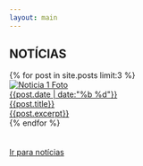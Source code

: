 ```yaml
---
layout: main
---
```

<div class="block-wrapper news-wrapper container-fluid">
    <div class="row-fluid">
        <div class="span12">
            <h2>NOTÍCIAS</h2> </div>
    </div>
    <div class="row-fluid">
        {% for post in site.posts limit:3 %}
            <div class="span4">
                <a href={{item.url}} target="_blank">
                    <div class="image-wrapper">
                    <div class="blue-overlay"></div>
                    <img alt="Noticia 1 Foto" src={{site.baseurl}}{{item.splash}}> </div>
                    <div class="date-wrapper">
                        <i class="icon-calendar"></i><span>{{post.date | date:"%b %d"}}</span>
                    </div>
                    <div class="lead3">{{post.title}}</div>
                    <div class="p2">{{post.excerpt}}</div>
                </a>
            </div>
        {% endfor %}
    </div>
    <!--<div class="row-fluid">
        <div class="pages-wrapper">
            <a href="javascript:void(0);"> <i class="icon-long-arrow-left"></i> </a>
            <a href="javascript:void(0);" style="margin-left: 30px;"> <i class="icon-long-arrow-right"></i> </a>
        </div>
    </div>-->
    <div class="row-fluid" style="margin: 35px 0 45px 0;">
        <div class="span12"> <a href="news.html" class="button button1">Ir para notícias</a> </div>
    </div>
</div>